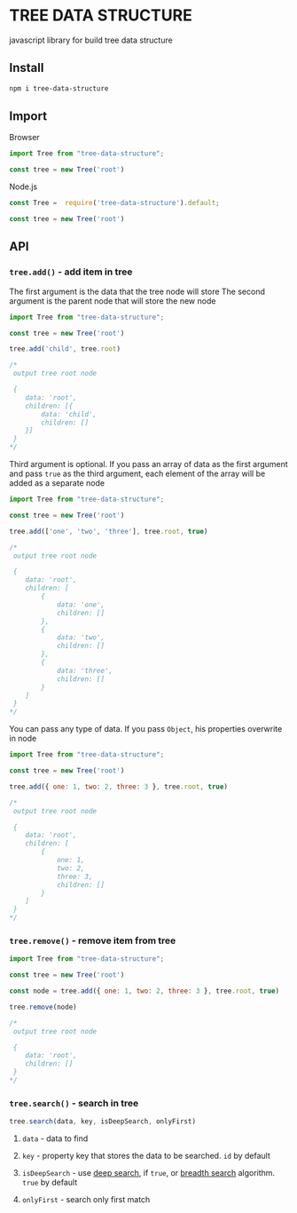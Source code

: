 # TREE DATA STRUCTURE

javascript library for build tree data structure

## Install

```bash
npm i tree-data-structure
```

## Import

Browser

```js
import Tree from "tree-data-structure";

const tree = new Tree('root')
```

Node.js

```js
const Tree =  require('tree-data-structure').default;

const tree = new Tree('root')
```

## API

### `tree.add()` - add item in tree

The first argument is the data that the tree node will store
The second argument is the parent node that will store the new node

```js
import Tree from "tree-data-structure";

const tree = new Tree('root')

tree.add('child', tree.root)

/*
 output tree root node

 {
	data: 'root',
	children: [{
		data: 'child',
		children: []
	}]
 }
*/
```
Third argument is optional. If you pass an array of data as the first argument and pass `true` as the third argument, each element of the array will be added as a separate node

```js
import Tree from "tree-data-structure";

const tree = new Tree('root')

tree.add(['one', 'two', 'three'], tree.root, true)

/*
 output tree root node

 {
	data: 'root',
	children: [
		{
			data: 'one',
			children: []
		},
		{
			data: 'two',
			children: []
		},
		{
			data: 'three',
			children: []
		}
	]
 }
*/
```

You can pass any type of data.
If you pass `Object`, his properties overwrite in node

```js
import Tree from "tree-data-structure";

const tree = new Tree('root')

tree.add({ one: 1, two: 2, three: 3 }, tree.root, true)

/*
 output tree root node

 {
	data: 'root',
	children: [
		{
			one: 1,
			two: 2,
			three: 3,
			children: []
		}
	]
 }
*/
```

### `tree.remove()` - remove item from tree

```js
import Tree from "tree-data-structure";

const tree = new Tree('root')

const node = tree.add({ one: 1, two: 2, three: 3 }, tree.root, true)

tree.remove(node)

/*
 output tree root node

 {
	data: 'root',
	children: []
 }
*/
```

### `tree.search()` - search in tree

```js
tree.search(data, key, isDeepSearch, onlyFirst)
```
1. `data` - data to find

2. `key` - property key that stores the data to be searched. `id` by default

3. `isDeepSearch` - use [deep search](https://en.wikipedia.org/wiki/Depth-first_search), if `true`, or [breadth search](https://en.wikipedia.org/wiki/Breadth-first_search) algorithm. `true` by default

4. `onlyFirst` - search only first match
